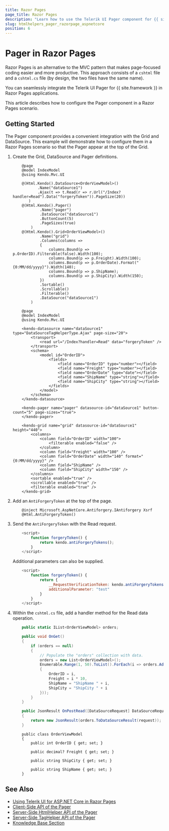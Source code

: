 ```yaml
---
title: Razor Pages
page_title: Razor Pages
description: "Learn how to use the Telerik UI Pager component for {{ site.framework }} in a Razor Pages application."
slug: htmlhelpers_pager_razorpage_aspnetcore
position: 6
---
```


# Pager in Razor Pages 

Razor Pages is an alternative to the MVC pattern that makes page-focused coding easier and more productive. This approach consists of a `cshtml` file and a `cshtml.cs` file (by design, the two files have the same name). 

You can seamlessly integrate the Telerik UI Pager for {{ site.framework }} in Razor Pages applications.

This article describes how to configure the Pager component in a Razor Pages scenario.

## Getting Started

The Pager component provides a convenient integration with the Grid and DataSource. This example will demonstrate how to configure them in a Razor Pages scenario so that the Pager appear at the top of the Grid.

1. Create the Grid, DataSource and Pager definitions.

    ```HtmlHelper
        @page
        @model IndexModel
        @using Kendo.Mvc.UI

        @(Html.Kendo().DataSource<OrderViewModel>()
               .Name("dataSource1")
               .Ajax(t => t.Read(r => r.Url("/Index?handler=Read").Data("forgeryToken")).PageSize(20))
           )
        @(Html.Kendo().Pager()
                .Name("pager")
                .DataSource("dataSource1")
                .ButtonCount(5)
                .PageSizes(true)
            )
        @(Html.Kendo().Grid<OrderViewModel>()
                .Name("grid")
                .Columns(columns =>
                {
                    columns.Bound(p => p.OrderID).Filterable(false).Width(100);
                    columns.Bound(p => p.Freight).Width(100);
                    columns.Bound(p => p.OrderDate).Format("{0:MM/dd/yyyy}").Width(140);
                    columns.Bound(p => p.ShipName);
                    columns.Bound(p => p.ShipCity).Width(150);
                })
                .Sortable()
                .Scrollable()
                .Filterable()
                .DataSource("dataSource1")
            )
    ```
    ```TagHelper
        @page
        @model IndexModel
        @using Kendo.Mvc.UI

        <kendo-datasource name="dataSource1" type="DataSourceTagHelperType.Ajax" page-size="20">
            <transport>
                <read url="/Index?handler=Read" data="forgeryToken" />
            </transport>
            <schema>
                <model id="OrderID">
                    <fields>
                        <field name="OrderID" type="number"></field>
                        <field name="Freight" type="number"></field>
                        <field name="OrderDate" type="date"></field>
                        <field name="ShipName" type="string"></field>
                        <field name="ShipCity" type="string"></field>
                    </fields>
                </model>
            </schema>
        </kendo-datasource>
        
        <kendo-pager name="pager" datasource-id="dataSource1" button-count="5" page-sizes="true">
        </kendo-pager>
        
        <kendo-grid name="grid" datasource-id="dataSource1" height="440">
            <columns>
                <column field="OrderID" width="100">
                    <filterable enabled="false" />
                </column>
                <column field="Freight" width="100" />
                <column field="OrderDate" width="140" format="{0:MM/dd/yyyy}" />
                <column field="ShipName" />
                <column field="ShipCity" width="150" />
            </columns>
            <sortable enabled="true" />
            <scrollable enabled="true" />
            <filterable enabled="true" />
        </kendo-grid>
    ```
    
1. Add an `AntiForgeryToken` at the top of the page.

    ```
        @inject Microsoft.AspNetCore.Antiforgery.IAntiforgery Xsrf
        @Html.AntiForgeryToken()
    ```

1. Send the `AntiForgeryToken` with the Read request.

    ```JavaScript
        <script>
            function forgeryToken() {
                return kendo.antiForgeryTokens();
            }
        </script>
    ```

    Additional parameters can also be supplied.

    ```JavaScript
        <script>
            function forgeryToken() {
                return {
                    __RequestVerificationToken: kendo.antiForgeryTokens().__RequestVerificationToken,
                    additionalParameter: "test"
                }
            }
        </script>
    ```
    
1. Within the `cshtml.cs` file, add a handler method for the Read data operation.

    ```C# Index.cshtml.cs
        public static IList<OrderViewModel> orders;

        public void OnGet()
        {
            if (orders == null)
            {
                // Populate the "orders" collection with data.
                orders = new List<OrderViewModel>();
                Enumerable.Range(1, 50).ToList().ForEach(i => orders.Add(new OrderViewModel
                {
                    OrderID = i,
                    Freight = i * 10,
                    ShipName = "ShipName " + i,
                    ShipCity = "ShipCity " + i
                }));
            }
        }

        public JsonResult OnPostRead([DataSourceRequest] DataSourceRequest request)
        {
            return new JsonResult(orders.ToDataSourceResult(request));
        }
    ```
    ```Model
        public class OrderViewModel
        {
            public int OrderID { get; set; }

            public decimal? Freight { get; set; }

            public string ShipCity { get; set; }

            public string ShipName { get; set; }
        }
    ```

## See Also

* [Using Telerik UI for ASP.NET Core in Razor Pages](https://docs.telerik.com/aspnet-core/getting-started/razor-pages#using-telerik-ui-for-aspnet-core-in-razor-pages)
* [Client-Side API of the Pager](https://docs.telerik.com/kendo-ui/api/javascript/ui/pager)
* [Server-Side HtmlHelper API of the Pager](/api/pager)
* [Server-Side TagHelper API of the Pager](/api/taghelpers/pager)
* [Knowledge Base Section](/knowledge-base)